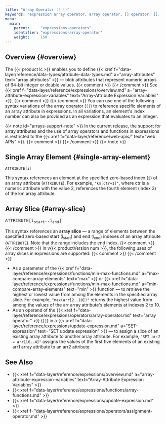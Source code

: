 ```yaml
---
title: "Array Operator ([ ])"
keywords: "expression array operator, array operator, [] operator, [], expression operators, attribute variables"
menu:
  main:
    parent:     "expressions-operators"
    identifier: "expressions-array-operator"
    weight:     150
---
```


<!-- //////////////////////////////////////// -->
## Overview {#overview}

The {{< product lc >}} enables you to define {{< xref f="data-layer/reference/data-types/attribute-data-types.md" a="array-attributes" text="array attributes" >}} &mdash; blob attributes that represent numeric arrays of 64-bit integer or double values.
{{< comment >}}<!-- [c-array-attributes-bool-not-supported] IntInfo (sharonl)
  (8.11.18) Gal said that you use Boolean values for array elements. We don't
  convert such values to int/double (unlike in comparison or min/max
  expressions, for example - see [c-expr-boolean-to-int-conversion]). -->
{{< /comment >}}
See {{< xref f="data-layer/reference/expressions/overview.md" a="array-attribute-expression-variables" text="Array-Attribute Expression Variables" >}}.
{{< comment >}}<!-- [c-array-attributes-supported-types] -->
{{< /comment >}}
You can use one of the following syntax variations of the array operator (`[]`) to reference specific elements of an array attribute in expressions.
In all variations, an element's index number can also be provided as an expression that evaluates to an integer.

{{< note id="arrays-support-note" >}}
In the current release, the support for array attributes and the use of array operators and functions in expressions is restricted to the {{< xref f="data-layer/reference/web-apis/" text="web APIs" >}}.
{{< comment >}}<!-- [c-array-attr-web-api-sup] [IntInfo] (sharonl) (1.6.20) See
  info in reference/attribute-data-types.md #array-attributes / DOC IG-13731.
 [c-array-attributes-bool-not-supported] -->
{{< /comment >}}
{{< /note >}}

<!-- //////////////////////////////////////// -->
## Single Array Element {#single-array-element}

```
ATTRIBUTE[i]
```

This syntax references an element at the specified zero-based index (`i`) of an array attribute (`ATTRIBUTE`).
For example, `"km[ctr+1]"`, where <attr>ctr</attr> is a numeric attribute with the value 2, references the fourth element (index 3) of the <attr>km</attr> array attribute.

<!-- //////////////////////////////////////// -->
## Array Slice {#array-slice}

<pre class="code-block">
ATTRIBUTE[i<sub>start</sub>..i<sub>end</sub>]
</pre>

This syntax references an **array slice** &mdash; a range of elements between the specified zero-based start (i<sub>start</sub>) and end (i<sub>end</sub>) indexes of an array attribute (`ATTRIBUTE`).
Note that the range includes the end index.
{{< comment >}}<!-- [IntInfo] (sharonl) (20.6.18) I added the end-index
  inclusion note to the v1.5.4 Tech Preview doc (retroactive) and to the
  upcoming v1.7.0 development doc. Sagi explained that in Linux, an array range
  doesn't include the end index but currently in the platform the end index is
  included. R&D are considering changing the platform behavior to match Linux
  (as well as changing the index-range syntax from ".." to ":") - see Bug
  IG-6468, which is currently planned for v1.9.0. -->
{{< /comment >}}
In v{{< productVersion num >}}, the following uses of array slices in expressions are supported:
{{< comment >}}<!-- [IntInfo] (sharonl) (28.5.18) Gal S. verified that these
  are the supported array-slice uses in v1.5.3, but he said that in v1.7.0 we
  added support for appending arrays and array slices. This is covered by the v
  1.7.0 Tech Preview DOC ticket IG-7462. ==> TODO-v1.7.0-TECH-PREVIEW -->
{{< /comment >}}

-   As a parameter of the <func>{{< xref f="data-layer/reference/expressions/functions/min-max-functions.md" a="max-compare-array-elements" text="max" >}}</func> or <func>{{< xref f="data-layer/reference/expressions/functions/min-max-functions.md" a="min-compare-array-elements" text="min" >}}</func> function &mdash; to retrieve the highest or lowest value from among the elements in the specified array slice.
    For example, `"max(arr[2..10])"` returns the highest value from among the values of the <attr>arr</attr> array attribute's elements at indexes 2 to 10.
-   As an operand of the {{< xref f="data-layer/reference/expressions/operators/array-operator.md" text="array operator" >}} (`[]`) in a {{< xref f="data-layer/reference/expressions/update-expression.md" a="SET-expression" text="SET update expression" >}} &mdash; to assign a slice of an existing array attribute to another array attribute.
    For example, `"SET arr2 = arr1[0..4]"` assigns the values of the first five elements of an existing <attr>arr1</attr> array attribute to an <attr>arr2</attr> attribute.

<!-- //////////////////////////////////////// -->
## See Also

- {{< xref f="data-layer/reference/expressions/overview.md" a="array-attribute-expression-variables" text="Array-Attribute Expression Variables" >}}
- {{< xref f="data-layer/reference/expressions/functions/array-functions.md" >}}
- {{< xref f="data-layer/reference/expressions/update-expression.md" >}}
- {{< xref f="data-layer/reference/expressions/operators/assignment-operator.md" >}}


